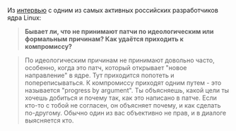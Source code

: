  Из [интервью][0] с одним из самых активных российских разработчиков ядра Linux:

> **Бывает ли, что не принимают патчи по идеологическим или формальным причинам? Как удаётся приходить к компромиссу?**

> По идеологическим причинам не принимают довольно часто, особенно, когда это патч, который открывает "новое направление" в ядре. Тут приходится попотеть и попереписываться. К компромиссу приходят одним путем - это называется "progress by argument". Ты объясняешь, какой цели ты хочешь добиться и почему так, как это написано в патче. Если кто-то с тобой не согласен, он объясняет почему, и как сделать по-другому. Обычно один из вас объективно не прав, и в диалоге выясняется кто.

[0]: http://www.opennet.ru/opennews/art.shtml?num=35028
